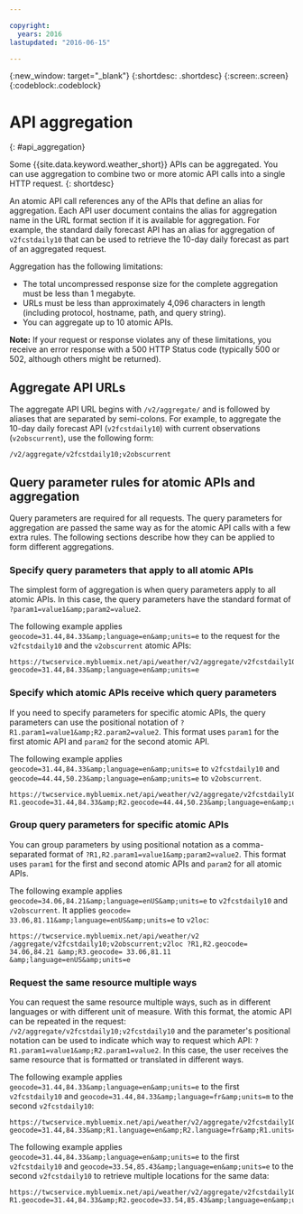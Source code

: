 ```yaml
---

copyright:
  years: 2016
lastupdated: "2016-06-15"

---
```


{:new_window: target="_blank"}
{:shortdesc: .shortdesc}
{:screen:.screen}
{:codeblock:.codeblock}

# API aggregation
{: #api_aggregation}

Some {{site.data.keyword.weather_short}} APIs can be aggregated. You can use aggregation to combine two or more atomic API
calls into a single HTTP request.
{: shortdesc}

An atomic API call references any of the APIs that define an alias for aggregation. Each API user
document contains the alias for aggregation name in the URL format section if it is available for
aggregation. For example, the standard daily forecast API has an alias for aggregation of
`v2fcstdaily10` that can be used to retrieve the 10-day daily forecast as part of an aggregated
request.

Aggregation has the following limitations:

* The total uncompressed response size for the complete aggregation must be less than 1
megabyte.
* URLs must be less than approximately 4,096 characters in length (including protocol, hostname,
path, and query string).
* You can aggregate up to 10 atomic APIs.

**Note:** If your request or response violates any of these limitations, you receive an
error response with a 500 HTTP Status code (typically 500 or 502, although others might be
returned).

## Aggregate API URLs
The aggregate API URL begins with `/v2/aggregate/` and is followed by aliases that
are separated by semi-colons.
For example, to aggregate the 10-day daily forecast API (`v2fcstdaily10`) with
current observations (`v2obscurrent`), use the following form:

```
/v2/aggregate/v2fcstdaily10;v2obscurrent
```

## Query parameter rules for atomic APIs and aggregation
Query parameters are required for all requests. The query parameters for
aggregation are passed the same way as for the atomic API calls with a
few extra rules. The following sections describe how
they can be applied to form different aggregations.

### Specify query parameters that apply to all atomic APIs

The simplest form of aggregation is
when query parameters apply to all atomic APIs. In this case, the query parameters have the standard
format of `?param1=value1&amp;param2=value2`.

The following example applies
`geocode=31.44,84.33&amp;language=en&amp;units=e` to the request for the
`v2fcstdaily10` and the `v2obscurrent` atomic
APIs:

```
https://twcservice.mybluemix.net/api/weather/v2/aggregate/v2fcstdaily10;v2obscurrent?geocode=31.44,84.33&amp;language=en&amp;units=e
```

### Specify which atomic APIs receive which query parameters

If you need to specify parameters
for specific atomic APIs, the query parameters can use the positional notation of
`?R1.param1=value1&amp;R2.param2=value2`. This format uses `param1`
for the first atomic API and `param2` for the second atomic API.

The following
example applies `geocode=31.44,84.33&amp;language=en&amp;units=e` to
`v2fcstdaily10` and `geocode=44.44,50.23&amp;language=en&amp;units=e`
to `v2obscurrent`.

```
https://twcservice.mybluemix.net/api/weather/v2/aggregate/v2fcstdaily10;v2obscurrent?R1.geocode=31.44,84.33&amp;R2.geocode=44.44,50.23&amp;language=en&amp;units=e
```

### Group query parameters for specific atomic APIs

You can group parameters by using positional
notation as a comma-separated format of `?R1,R2.param1=value1&amp;param2=value2`.
This format uses `param1` for the first and second atomic APIs and
`param2` for all atomic APIs.

The following example applies `geocode=34.06,84.21&amp;language=enUS&amp;units=e` to `v2fcstdaily10` and
`v2obscurrent`. It applies `geocode= 33.06,81.11&amp;language=enUS&amp;units=e` to
`v2loc`:

```
https://twcservice.mybluemix.net/api/weather/v2 /aggregate/v2fcstdaily10;v2obscurrent;v2loc ?R1,R2.geocode= 34.06,84.21 &amp;R3.geocode= 33.06,81.11 &amp;language=enUS&amp;units=e
```

### Request the same resource multiple ways

You can request the same resource multiple ways, such
as in different languages or with different unit of measure. With this format, the atomic API can be
repeated in the request: `/v2/aggregate/v2fcstdaily10;v2fcstdaily10` and the
parameter's positional notation can be used to indicate which way to request which API:
`?R1.param1=value1&amp;R2.param1=value2`. In this case, the user receives the same
resource that is formatted or translated in different ways.

The following example applies `geocode=31.44,84.33&amp;language=en&amp;units=e` to the first
`v2fcstdaily10` and `geocode=31.44,84.33&amp;language=fr&amp;units=m`
to the second `v2fcstdaily10`:

```
https://twcservice.mybluemix.net/api/weather/v2/aggregate/v2fcstdaily10;v2fcstdaily10?geocode=31.44,84.33&amp;R1.language=en&amp;R2.language=fr&amp;R1.units=e&amp;R2.units=m
```

The following example applies `geocode=31.44,84.33&amp;language=en&amp;units=e` to the
first `v2fcstdaily10` and
`geocode=33.54,85.43&amp;language=en&amp;units=e` to the second
`v2fcstdaily10` to retrieve multiple locations for the same
data:

```
https://twcservice.mybluemix.net/api/weather/v2/aggregate/v2fcstdaily10;v2fcstdaily10?R1.geocode=31.44,84.33&amp;R2.geocode=33.54,85.43&amp;language=en&amp;units=e
```




